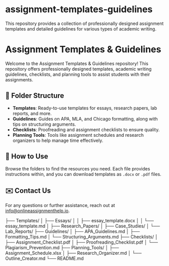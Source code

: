 # assignment-templates-guidelines
This repository provides a collection of professionally designed assignment templates and detailed guidelines for various types of academic writing.
# Assignment Templates & Guidelines

Welcome to the Assignment Templates & Guidelines repository! This repository offers professionally designed templates, academic writing guidelines, checklists, and planning tools to assist students with their assignments.

## 📁 Folder Structure
- **Templates**: Ready-to-use templates for essays, research papers, lab reports, and more.
- **Guidelines**: Guides on APA, MLA, and Chicago formatting, along with tips on structuring arguments.
- **Checklists**: Proofreading and assignment checklists to ensure quality.
- **Planning Tools**: Tools like assignment schedules and research organizers to help manage time effectively.

## 📖 How to Use
Browse the folders to find the resources you need. Each file provides instructions within, and you can download templates as `.docx` or `.pdf` files.

## ✉️ Contact Us
For any questions or further assistance, reach out at info@onlineassignmenthelp.io.

├── Templates/
│   ├── Essays/
│   │   ├── essay_template.docx
│   │   └── essay_template.md
│   ├── Research_Papers/
│   ├── Case_Studies/
│   └── Lab_Reports/
├── Guidelines/
│   ├── APA_Guidelines.md
│   ├── Formatting_Tips.md
│   └── Structuring_Arguments.md
├── Checklists/
│   ├── Assignment_Checklist.pdf
│   ├── Proofreading_Checklist.pdf
│   └── Plagiarism_Prevention.md
├── Planning_Tools/
│   ├── Assignment_Schedule.xlsx
│   ├── Research_Organizer.md
│   └── Outline_Creator.md
└── README.md
